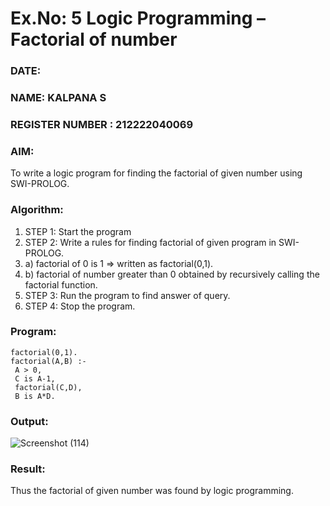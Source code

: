 # Ex.No: 5   Logic Programming – Factorial of number   
### DATE: 
### NAME: KALPANA S
### REGISTER NUMBER : 212222040069
### AIM: 
To  write  a logic program for finding the factorial of given number using SWI-PROLOG. 
### Algorithm:
1. STEP 1: Start the program
2. STEP 2:  Write a rules for finding factorial of given program in SWI-PROLOG.
3.   a)	factorial of 0 is 1 => written as factorial(0,1).
4.   b)	factorial of number greater than 0 obtained by recursively calling the factorial    function.
5. STEP 3: Run the program  to find answer of  query.
6. STEP 4: Stop the program.

### Program:
```
factorial(0,1).
factorial(A,B) :-
 A > 0,
 C is A-1,
 factorial(C,D),
 B is A*D.
```

### Output:

![Screenshot (114)](https://github.com/user-attachments/assets/ab7f5c78-a958-4d28-8156-80ac8715836e)

### Result:
Thus the factorial of given number was found by logic programming. 

